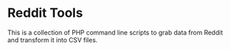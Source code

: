 # Reddit Tools

This is a collection of PHP command line scripts to grab data from Reddit and transform it into CSV files.
